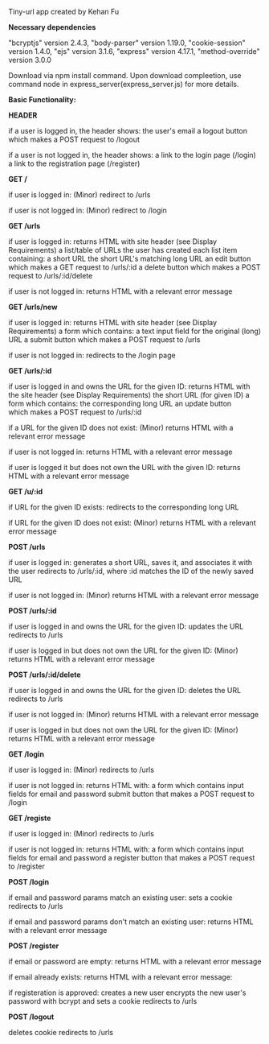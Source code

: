 Tiny-url app created by Kehan Fu

**Necessary dependencies**

"bcryptjs" version 2.4.3,
"body-parser" version 1.19.0,
"cookie-session" version 1.4.0,
"ejs" version 3.1.6,
"express" version 4.17.1,
"method-override" version 3.0.0

Download via npm install command. Upon download compleetion, use command node in express_server(express_server.js) for more details. 

**Basic Functionality:**

**HEADER**

if a user is logged in, the header shows:
  the user's email
  a logout button which makes a POST request to /logout

if a user is not logged in, the header shows:
  a link to the login page (/login)
  a link to the registration page (/register)

**GET /**

if user is logged in:
  (Minor) redirect to /urls

if user is not logged in:
  (Minor) redirect to /login

**GET /urls**

if user is logged in:
  returns HTML with site header (see Display Requirements) a list/table of URLs the user has created
  each list item containing: 
  a short URL the short URL's  matching long URL an edit button which makes a GET request to /urls/:id a delete button which makes a POST request to 
  /urls/:id/delete 

if user is not logged in:
  returns HTML with a relevant error message

**GET /urls/new**

if user is logged in:
  returns HTML with site header (see Display Requirements) a form which contains: a text input field for the original (long) URL a submit button which makes a POST 
  request to /urls

if user is not logged in:
  redirects to the /login page

**GET /urls/:id**

if user is logged in and owns the URL for the given ID:
  returns HTML with the site header (see Display Requirements) the short URL (for given ID) a form which contains: the corresponding long URL an update button   
  which makes a POST request to /urls/:id

if a URL for the given ID does not exist:
  (Minor) returns HTML with a relevant error message

if user is not logged in:
  returns HTML with a relevant error message

if user is logged it but does not own the URL with the given ID:
  returns HTML with a relevant error message

**GET /u/:id**

if URL for the given ID exists:
  redirects to the corresponding long URL

if URL for the given ID does not exist:
  (Minor) returns HTML with a relevant error message

**POST /urls**

if user is logged in:
  generates a short URL, saves it, and associates it with the user redirects to /urls/:id, where :id matches the ID of the newly saved URL

if user is not logged in:
  (Minor) returns HTML with a relevant error message

**POST /urls/:id**

if user is logged in and owns the URL for the given ID:
  updates the URL redirects to /urls

if user is logged in but does not own the URL for the given ID:
  (Minor) returns HTML with a relevant error message

**POST /urls/:id/delete**

if user is logged in and owns the URL for the given ID:
  deletes the URL redirects to /urls

if user is not logged in:
  (Minor) returns HTML with a relevant error message

if user is logged in but does not own the URL for the given ID:
  (Minor) returns HTML with a relevant error message

**GET /login**

if user is logged in:
  (Minor) redirects to /urls

if user is not logged in:
  returns HTML with: a form which contains input fields for email and password submit button that makes a POST request to /login

**GET /registe**

if user is logged in:
  (Minor) redirects to /urls

if user is not logged in:
  returns HTML with: a form which contains input fields for email and password a register button that makes a POST request to /register

**POST /login**

if email and password params match an existing user:
  sets a cookie redirects to /urls

if email and password params don't match an existing user:
  returns HTML with a relevant error message

**POST /register**

if email or password are empty:
  returns HTML with a relevant error message

if email already exists:
  returns HTML with a relevant error message:

if registeration is approved:
  creates a new user encrypts the new user's password with bcrypt and sets a cookie redirects to /urls

**POST /logout**

  deletes cookie redirects to /urls
